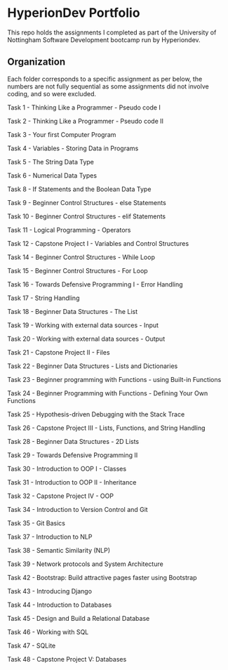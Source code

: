 # HyperionDev Portfolio

This repo holds the assignments I completed as part of the University of Nottingham Software Development bootcamp run by Hyperiondev.

## Organization
Each folder corresponds to a specific assignment as per below, the numbers are not fully sequential as some assignments did not involve coding, and so were excluded.

Task 1 - Thinking Like a Programmer - Pseudo code I	

Task 2 - Thinking Like a Programmer - Pseudo code II	

Task 3 - Your first Computer Program	

Task 4 - Variables - Storing Data in Programs	

Task 5 - The String Data Type	

Task 6 - Numerical Data Types	

Task 8 - If Statements and the Boolean Data Type	

Task 9 - Beginner Control Structures - else Statements

Task 10 - Beginner Control Structures - elif Statements	

Task 11 - Logical Programming - Operators	

Task 12 - Capstone Project I - Variables and Control Structures	

Task 14 - Beginner Control Structures - While Loop	

Task 15 - Beginner Control Structures - For Loop
	
Task 16 - Towards Defensive Programming I - Error Handling	

Task 17 - String Handling

Task 18 - Beginner Data Structures - The List	

Task 19 - Working with external data sources - Input	

Task 20 - Working with external data sources - Output	

Task 21 - Capstone Project II - Files	

Task 22 - Beginner Data Structures - Lists and Dictionaries
	
Task 23 - Beginner programming with Functions - using Built-in Functions	

Task 24 - Beginner Programming with Functions - Defining Your Own Functions
	
Task 25 - Hypothesis-driven Debugging with the Stack Trace	

Task 26 - Capstone Project III - Lists, Functions, and String Handling	

Task 28 - Beginner Data Structures - 2D Lists	

Task 29 - Towards Defensive Programming II	

Task 30 - Introduction to OOP I - Classes
	
Task 31 - Introduction to OOP II - Inheritance	

Task 32 - Capstone Project IV - OOP	

Task 34 - Introduction to Version Control and Git	

Task 35 - Git Basics	

Task 37 - Introduction to NLP	

Task 38 - Semantic Similarity (NLP)	

Task 39 - Network protocols and System Architecture	

Task 42 - Bootstrap: Build attractive pages faster using Bootstrap	

Task 43 - Introducing Django	

Task 44 - Introduction to Databases

Task 45 - Design and Build a Relational Database
	
Task 46 - Working with SQL	

Task 47 - SQLite	

Task 48 - Capstone Project V: Databases
